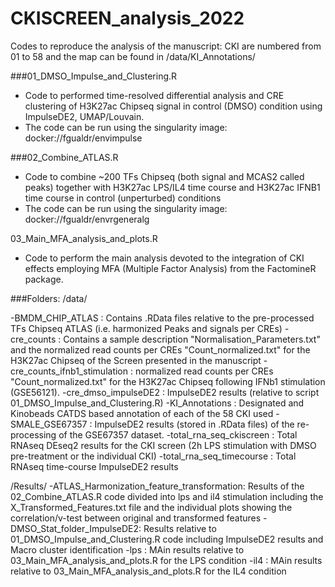 # CKISCREEN_analysis_2022
Codes to reproduce the analysis of the manuscript:
CKI are numbered from 01 to 58 and the map can be found in /data/KI_Annotations/

###01_DMSO_Impulse_and_Clustering.R
- Code to performed time-resolved differential analysis and CRE clustering of H3K27ac Chipseq signal in control (DMSO) condition using ImpulseDE2, UMAP/Louvain.
- The code can be run using the singularity image: docker://fgualdr/envimpulse

###02_Combine_ATLAS.R
- Code to combine ~200 TFs Chipseq (both signal and MCAS2 called peaks) together with H3K27ac LPS/IL4 time course and H3K27ac IFNB1 time course in control (unperturbed) conditions
- The code can be run using the singularity image: docker://fgualdr/envrgeneralg

03_Main_MFA_analysis_and_plots.R
- Code to perform the main analysis devoted to the integration of CKI effects employing MFA (Multiple Factor Analysis) from the FactomineR package.

###Folders:
/data/

-BMDM_CHIP_ATLAS : Contains .RData files relative to the pre-processed TFs Chipseq ATLAS (i.e. harmonized Peaks and signals per CREs)
-cre_counts : Contains a sample description "Normalisation_Parameters.txt" and the normalized read counts per CREs "Count_normalized.txt" for the H3K27ac Chipseq of the Screen presented in the manuscript
-cre_counts_ifnb1_stimulation : normalized read counts per CREs "Count_normalized.txt" for the H3K27ac Chipseq following IFNb1 stimulation (GSE56121).
-cre_dmso_impulseDE2 : ImpulseDE2 results (relative to script 01_DMSO_Impulse_and_Clustering.R)
-KI_Annotations : Designated and Kinobeads CATDS based annotation of each of the 58 CKI used
-SMALE_GSE67357 : ImpulseDE2 results (stored in .RData files) of the re-processing of the GSE67357 dataset.
-total_rna_seq_ckiscreen : Total RNAseq DEseq2 results for the CKI screen (2h LPS stimulation with DMSO pre-treatment or the individual CKI)
-total_rna_seq_timecourse : Total RNAseq time-course ImpulseDE2 results

/Results/
-ATLAS_Harmonization_feature_transformation: Results of the 02_Combine_ATLAS.R code divided into lps and il4 stimulation including the X_Transformed_Features.txt file and the individual plots showing the correlation/v-test between original and transformed features
-DMSO_Stat_folder_ImpulseDE2: Results relative to 01_DMSO_Impulse_and_Clustering.R code including ImpulseDE2 results and Macro cluster identification
-lps : MAin results relative to 03_Main_MFA_analysis_and_plots.R for the LPS condition
-il4 : MAin results relative to 03_Main_MFA_analysis_and_plots.R for the IL4 condition

